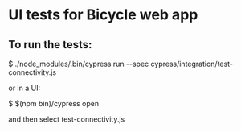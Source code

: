 # UI tests for Bicycle web app


## To run the tests:

$ ./node_modules/.bin/cypress run --spec cypress/integration/test-connectivity.js

or in a UI:

$ $(npm bin)/cypress open

and then select test-connectivity.js

